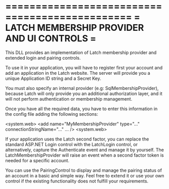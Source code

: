 ﻿===============================================
=  LATCH MEMBERSHIP PROVIDER AND UI CONTROLS  =
===============================================

This DLL provides an implementation of Latch membership provider and extended
login and pairing controls.

To use it in your application, you will have to register first your account 
and add an application in the Latch website. The server will provide you a
unique Application ID string and a Secret Key.

You must also specify an internal provider (e.g: SqlMembershipProvider), 
because Latch will only provide you an additional authorization layer, 
and it will not perform authentication or membership management.

Once you have all the required data, you have to enter this information in the
config file adding the following sections:

<configuration>
  <configSections>
    <section name="latchSettings" type="LatchMembership.LatchSettingsSection, LatchMembership, Version=1.0.0.0, Culture=neutral, PublicKeyToken=null" />
  </configSections>

  <latchSettings innerMembershipProvider="MyMembershipProvider" appId="12345678901234567890" appSecret="1234567890123456789012345678901234567890" />

  <system.web>
    <membership defaultProvider="LatchMembershipProvider">
      <providers>
        <add name="MyMembershipProvider" type="..." connectionStringName="..."    ... />
        <add name="LatchMembershipProvider" type="LatchMembership.LatchMembershipProvider, LatchMembership, Version=1.0.0.0, Culture=neutral" />
      </providers>
    </membership>
  <system.web>
</configuration>


If your application uses the Latch second factor, you can replace the standard
ASP.NET Login control with the LatchLogin control, or alternatively, capture the
Authenticate event and manage it by yourself. The LatchMembershipProvider will
raise an event when a second factor token is needed for a specific account.

You can use the PairingControl to display and manage the pairing status of an
account in a basic and simple way. Feel free to extend it or use your own
control if the existing functionality does not fulfill your requirements.
